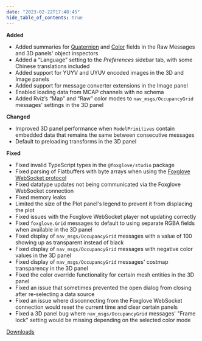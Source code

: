 ```yaml
---
date: "2023-02-22T17:48:45"
hide_table_of_contents: true
---
```


**Added**

- Added summaries for [Quaternion](https://foxglove.dev/docs/studio/messages/quaternion) and [Color](https://foxglove.dev/docs/studio/messages/color) fields in the Raw Messages and 3D panels' object inspectors
- Added a “Language” setting to the _Preferences_ sidebar tab, with some Chinese translations included
- Added support for YUYV and UYUV encoded images in the 3D and Image panels
- Added support for message converter extensions in the Image panel
- Enabled loading data from MCAP channels with no schema
- Added Rviz’s “Map” and “Raw” color modes to `nav_msgs/OccupancyGrid` messages' settings in the 3D panel

**Changed**

- Improved 3D panel performance when `ModelPrimitives` contain embedded data that remains the same between consecutive messages
- Default to preloading transforms in the 3D panel

**Fixed**

- Fixed invalid TypeScript types in the `@foxglove/studio` package
- Fixed parsing of Flatbuffers with byte arrays when using the [Foxglove WebSocket protocol](https://github.com/foxglove/ws-protocol)
- Fixed datatype updates not being communicated via the Foxglove WebSocket connection
- Fixed memory leaks
- Limited the size of the Plot panel's legend to prevent it from displacing the plot
- Fixed issues with the Foxglove WebSocket player not updating correctly
- Fixed `foxglove.Grid` messages to default to using separate RGBA fields when available in the 3D panel
- Fixed display of `nav_msgs/OccupancyGrid` messages with a value of 100 showing up as transparent instead of black
- Fixed display of `nav_msgs/OccupancyGrid` messages with negative color values in the 3D panel
- Fixed display of `nav_msgs/OccupancyGrid` messages' costmap transparency in the 3D panel
- Fixed the color override functionality for certain mesh entities in the 3D panel
- Fixed an issue that sometimes prevented the open dialog from closing after re-selecting a data source
- Fixed an issue where disconnecting from the Foxglove WebSocket connection would reset the current time and clear certain panels
- Fixed a 3D panel bug where `nav_msgs/OccupancyGrid` messages' "Frame lock" setting would be missing depending on the selected color mode

[Downloads](https://github.com/foxglove/studio/releases/tag/v1.41.0)
